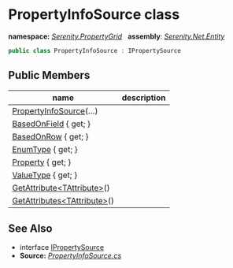 # PropertyInfoSource class
**namespace:** *[Serenity.PropertyGrid](../README.md#serenity.propertygrid-namespace)*   **assembly**: *[Serenity.Net.Entity](../README.md)*

```csharp
public class PropertyInfoSource : IPropertySource
```

## Public Members

| name | description |
| --- | --- |
| [PropertyInfoSource](PropertyInfoSource/PropertyInfoSource.md)(…) |  |
| [BasedOnField](PropertyInfoSource/BasedOnField.md) { get; } |  |
| [BasedOnRow](PropertyInfoSource/BasedOnRow.md) { get; } |  |
| [EnumType](PropertyInfoSource/EnumType.md) { get; } |  |
| [Property](PropertyInfoSource/Property.md) { get; } |  |
| [ValueType](PropertyInfoSource/ValueType.md) { get; } |  |
| [GetAttribute&lt;TAttribute&gt;](PropertyInfoSource/GetAttribute.md)() |  |
| [GetAttributes&lt;TAttribute&gt;](PropertyInfoSource/GetAttributes.md)() |  |

## See Also

* interface [IPropertySource](IPropertySource.md)
* **Source:** *[PropertyInfoSource.cs](https://github.com/serenity-is/Serenity/blob/master/src/Serenity.Net.Entity/PropertyGrid/PropertyInfoSource.cs)*